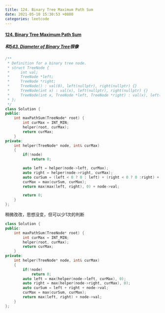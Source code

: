 ```yaml
---
title: 124. Binary Tree Maximum Path Sum
date: 2021-05-10 15:30:53 +0800
categories: leetcode
---
```

#### [124. Binary Tree Maximum Path Sum](https://leetcode.com/problems/binary-tree-maximum-path-sum/)



##### 和[543. Diameter of Binary Tree](https://leetcode.cinte.cc/2021/04/13/543-Diameter-of-Binary-Tree/)很像
```c++
/**
 * Definition for a binary tree node.
 * struct TreeNode {
 *     int val;
 *     TreeNode *left;
 *     TreeNode *right;
 *     TreeNode() : val(0), left(nullptr), right(nullptr) {}
 *     TreeNode(int x) : val(x), left(nullptr), right(nullptr) {}
 *     TreeNode(int x, TreeNode *left, TreeNode *right) : val(x), left(left), right(right) {}
 * };
 */
class Solution {
public:
    int maxPathSum(TreeNode* root) {
        int curMax = INT_MIN;
        helper(root, curMax);
        return curMax;
    }
private:
    int helper(TreeNode* node, int& curMax)
    {
        if(!node)
            return 0;

        auto left = helper(node->left, curMax);
        auto right = helper(node->right, curMax);
        auto curSum = (left < 0 ? 0 : left) + (right < 0 ? 0 :right) + node->val;
        curMax = max(curSum, curMax);
        return max(max(left, right), 0) + node->val;

        return 0;
    } 
};
```

稍微改改，思想没变，但可以少1次的判断
```c++
class Solution {
public:
    int maxPathSum(TreeNode* root) {
        int curMax = INT_MIN;
        helper(root, curMax);
        return curMax;
    }
private:
    int helper(TreeNode* node, int& curMax)
    {
        if(!node)
            return 0;
        auto left = max(helper(node->left, curMax), 0);
        auto right = max(helper(node->right, curMax), 0);
        auto curSum = left + right + node->val;
        curMax = max(curSum, curMax);
        return max(left, right) + node->val;
    } 
};
```

